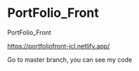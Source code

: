 # PortFolio_Front

PortFolio_Front

https://portfoliofront-jcl.netlify.app/

Go to master branch, you can see my code
